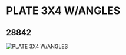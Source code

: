 # PLATE 3X4 W/ANGLES
## 28842
![PLATE 3X4 W/ANGLES](https://lc-www-live-s.legocdn.com/media/bricks/5/2/6170520.jpg)